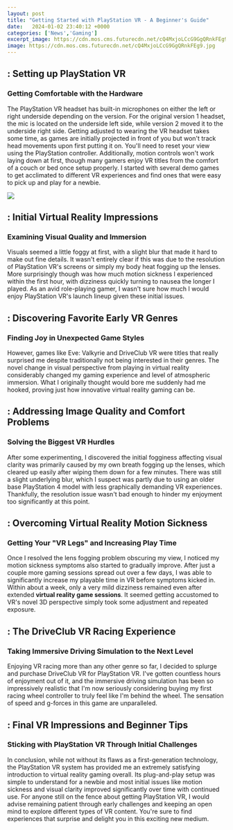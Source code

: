 ```yaml
---
layout: post
title: "Getting Started with PlayStation VR - A Beginner's Guide"
date:   2024-01-02 23:40:12 +0000
categories: ['News','Gaming']
excerpt_image: https://cdn.mos.cms.futurecdn.net/cQ4MxjoLCcG9GgQRnkFEg9.jpg
image: https://cdn.mos.cms.futurecdn.net/cQ4MxjoLCcG9GgQRnkFEg9.jpg
---
```


##  : Setting up PlayStation VR
### **Getting Comfortable with the Hardware**
The PlayStation VR headset has built-in microphones on either the left or right underside depending on the version. For the original version 1 headset, the mic is located on the underside left side, while version 2 moved it to the underside right side. Getting adjusted to wearing the VR headset takes some time, as games are initially projected in front of you but won't track head movements upon first putting it on. You'll need to reset your view using the PlayStation controller. Additionally, motion controls won't work laying down at first, though many gamers enjoy VR titles from the comfort of a couch or bed once setup properly. I started with several demo games to get acclimated to different VR experiences and find ones that were easy to pick up and play for a newbie.

![](https://i.ytimg.com/vi/mgmXCfotGsE/maxresdefault.jpg)
##  : **Initial Virtual Reality Impressions**  
### Examining Visual Quality and Immersion  
Visuals seemed a little foggy at first, with a slight blur that made it hard to make out fine details. It wasn't entirely clear if this was due to the resolution of PlayStation VR's screens or simply my body heat fogging up the lenses. More surprisingly though was how much motion sickness I experienced within the first hour, with dizziness quickly turning to nausea the longer I played. As an avid role-playing gamer, I wasn't sure how much I would enjoy PlayStation VR's launch lineup given these initial issues. 
##  : **Discovering Favorite Early VR Genres**
### Finding Joy in Unexpected Game Styles    
However, games like Eve: Valkyrie and DriveClub VR were titles that really surprised me despite traditionally not being interested in their genres. The novel change in visual perspective from playing in virtual reality considerably changed my gaming experience and level of atmospheric immersion. What I originally thought would bore me suddenly had me hooked, proving just how innovative virtual reality gaming can be.
##  : **Addressing Image Quality and Comfort Problems**  
### Solving the Biggest VR Hurdles    
After some experimenting, I discovered the initial fogginess affecting visual clarity was primarily caused by my own breath fogging up the lenses, which cleared up easily after wiping them down for a few minutes. There was still a slight underlying blur, which I suspect was partly due to using an older base PlayStation 4 model with less graphically demanding VR experiences. Thankfully, the resolution issue wasn't bad enough to hinder my enjoyment too significantly at this point.
##  : **Overcoming Virtual Reality Motion Sickness**   
### Getting Your "VR Legs" and Increasing Play Time
Once I resolved the lens fogging problem obscuring my view, I noticed my motion sickness symptoms also started to gradually improve. After just a couple more gaming sessions spread out over a few days, I was able to significantly increase my playable time in VR before symptoms kicked in. Within about a week, only a very mild dizziness remained even after extended **virtual reality game sessions**. It seemed getting accustomed to VR's novel 3D perspective simply took some adjustment and repeated exposure.
##  : **The DriveClub VR Racing Experience**    
### Taking Immersive Driving Simulation to the Next Level  
Enjoying VR racing more than any other genre so far, I decided to splurge and purchase DriveClub VR for PlayStation VR. I've gotten countless hours of enjoyment out of it, and the immersive driving simulation has been so impressively realistic that I'm now seriously considering buying my first racing wheel controller to truly feel like I'm behind the wheel. The sensation of speed and g-forces in this game are unparalleled.
##  : **Final VR Impressions and Beginner Tips**    
### Sticking with PlayStation VR Through Initial Challenges
In conclusion, while not without its flaws as a first-generation technology, the PlayStation VR system has provided me an extremely satisfying introduction to virtual reality gaming overall. Its plug-and-play setup was simple to understand for a newbie and most initial issues like motion sickness and visual clarity improved significantly over time with continued use. For anyone still on the fence about getting PlayStation VR, I would advise remaining patient through early challenges and keeping an open mind to explore different types of VR content. You're sure to find experiences that surprise and delight you in this exciting new medium.